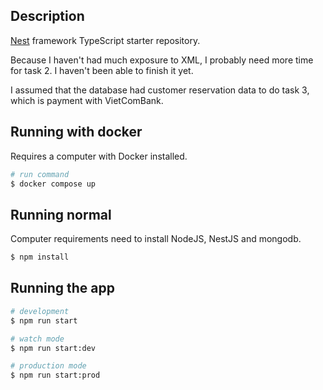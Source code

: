 ## Description

[Nest](https://github.com/nestjs/nest) framework TypeScript starter repository.

Because I haven't had much exposure to XML, I probably need more time for task 2. I haven't been able to finish it yet.

I assumed that the database had customer reservation data to do task 3, which is payment with VietComBank.

## Running with docker

Requires a computer with Docker installed.

```bash
# run command
$ docker compose up
```

## Running normal

Computer requirements need to install NodeJS, NestJS and mongodb.

```bash
$ npm install
```

## Running the app

```bash
# development
$ npm run start

# watch mode
$ npm run start:dev

# production mode
$ npm run start:prod
```
